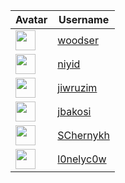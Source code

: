 <!-- CONTRIBUTORS START -->
| Avatar | Username |
|--------|----------|
| <img src="https://avatars.githubusercontent.com/u/13068859?v=4" width="32"/> | [woodser](https://github.com/woodser) |
| <img src="https://avatars.githubusercontent.com/u/20237127?v=4" width="32"/> | [niyid](https://github.com/niyid) |
| <img src="https://avatars.githubusercontent.com/u/141429711?v=4" width="32"/> | [jiwruzim](https://github.com/jiwruzim) |
| <img src="https://avatars.githubusercontent.com/u/13008285?v=4" width="32"/> | [jbakosi](https://github.com/jbakosi) |
| <img src="https://avatars.githubusercontent.com/u/15806605?v=4" width="32"/> | [SChernykh](https://github.com/SChernykh) |
| <img src="https://avatars.githubusercontent.com/u/84252592?v=4" width="32"/> | [l0nelyc0w](https://github.com/l0nelyc0w) |
<!-- CONTRIBUTORS END -->


















